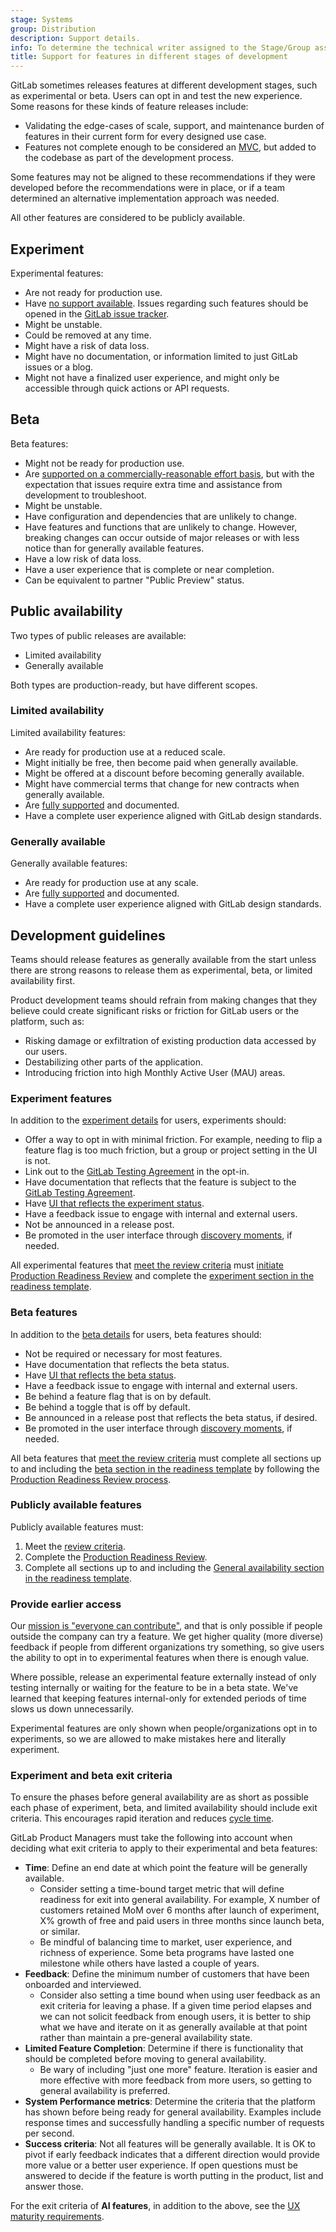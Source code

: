 ```yaml
---
stage: Systems
group: Distribution
description: Support details.
info: To determine the technical writer assigned to the Stage/Group associated with this page, see https://handbook.gitlab.com/handbook/product/ux/technical-writing/#assignments
title: Support for features in different stages of development
---
```


GitLab sometimes releases features at different development stages, such as experimental or beta.
Users can opt in and test the new experience.
Some reasons for these kinds of feature releases include:

- Validating the edge-cases of scale, support, and maintenance burden of features in their current form for every designed use case.
- Features not complete enough to be considered an [MVC](https://handbook.gitlab.com/handbook/product/product-principles/#the-minimal-valuable-change-mvc),
  but added to the codebase as part of the development process.

Some features may not be aligned to these recommendations if they were developed before the recommendations were in place,
or if a team determined an alternative implementation approach was needed.

All other features are considered to be publicly available.

## Experiment

Experimental features:

- Are not ready for production use.
- Have [no support available](https://about.gitlab.com/support/statement-of-support/#experiment-beta-features).
  Issues regarding such features should be opened in the [GitLab issue tracker](https://gitlab.com/gitlab-org/gitlab/-/issues).
- Might be unstable.
- Could be removed at any time.
- Might have a risk of data loss.
- Might have no documentation, or information limited to just GitLab issues or a blog.
- Might not have a finalized user experience, and might only be accessible through quick actions or API requests.

## Beta

Beta features:

- Might not be ready for production use.
- Are [supported on a commercially-reasonable effort basis](https://about.gitlab.com/support/statement-of-support/#experiment-beta-features),
  but with the expectation that issues require extra time and assistance from development to troubleshoot.
- Might be unstable.
- Have configuration and dependencies that are unlikely to change.
- Have features and functions that are unlikely to change. However, breaking changes can occur outside of major releases
  or with less notice than for generally available features.
- Have a low risk of data loss.
- Have a user experience that is complete or near completion.
- Can be equivalent to partner "Public Preview" status.

## Public availability

Two types of public releases are available:

- Limited availability
- Generally available

Both types are production-ready, but have different scopes.

### Limited availability

Limited availability features:

- Are ready for production use at a reduced scale.
- Might initially be free, then become paid when generally available.
- Might be offered at a discount before becoming generally available.
- Might have commercial terms that change for new contracts when generally available.
- Are [fully supported](https://about.gitlab.com/support/statement-of-support/) and documented.
- Have a complete user experience aligned with GitLab design standards.

### Generally available

Generally available features:

- Are ready for production use at any scale.
- Are [fully supported](https://about.gitlab.com/support/statement-of-support/) and documented.
- Have a complete user experience aligned with GitLab design standards.

## Development guidelines

Teams should release features as generally available from the start unless there are strong reasons to release them as experimental, beta, or limited availability first.

Product development teams should refrain from making changes that they believe
could create significant risks or friction for GitLab users or the platform, such as:

- Risking damage or exfiltration of existing production data accessed by our users.
- Destabilizing other parts of the application.
- Introducing friction into high Monthly Active User (MAU) areas.

### Experiment features

In addition to the [experiment details](#experiment) for users, experiments should:

- Offer a way to opt in with minimal friction. For example, needing to flip a feature flag is too much friction,
  but a group or project setting in the UI is not.
- Link out to the [GitLab Testing Agreement](https://handbook.gitlab.com/handbook/legal/testing-agreement/) in the opt-in.
- Have documentation that reflects that the feature is subject to the [GitLab Testing Agreement](https://handbook.gitlab.com/handbook/legal/testing-agreement/).
- Have [UI that reflects the experiment status](https://design.gitlab.com/usability/feature-management#highlighting-feature-versions).
- Have a feedback issue to engage with internal and external users.
- Not be announced in a release post.
- Be promoted in the user interface through [discovery moments](https://design.gitlab.com/usability/feature-management#discovery-moments),
  if needed.

All experimental features that [meet the review criteria](https://handbook.gitlab.com/handbook/engineering/infrastructure/production/readiness/#criteria-for-starting-a-production-readiness-review)
must [initiate Production Readiness Review](https://handbook.gitlab.com/handbook/engineering/infrastructure/production/readiness/#process)
and complete the [experiment section in the readiness template](https://gitlab.com/gitlab-com/gl-infra/readiness/-/blob/master/.gitlab/issue_templates/production_readiness.md#experiment).

### Beta features

In addition to the [beta details](#beta) for users, beta features should:

- Not be required or necessary for most features.
- Have documentation that reflects the beta status.
- Have [UI that reflects the beta status](https://design.gitlab.com/usability/feature-management#highlighting-feature-versions).
- Have a feedback issue to engage with internal and external users.
- Be behind a feature flag that is on by default.
- Be behind a toggle that is off by default.
- Be announced in a release post that reflects the beta status, if desired.
- Be promoted in the user interface through [discovery moments](https://design.gitlab.com/usability/feature-management#discovery-moments),
  if needed.

All beta features that [meet the review criteria](https://handbook.gitlab.com/handbook/engineering/infrastructure/production/readiness/#criteria-for-starting-a-production-readiness-review)
must complete all sections up to and including the [beta section in the readiness template](https://gitlab.com/gitlab-com/gl-infra/readiness/-/blob/master/.gitlab/issue_templates/production_readiness.md#beta)
by following the [Production Readiness Review process](https://handbook.gitlab.com/handbook/engineering/infrastructure/production/readiness/#process).

### Publicly available features

Publicly available features must:

1. Meet the [review criteria](https://handbook.gitlab.com/handbook/engineering/infrastructure/production/readiness/#criteria-for-starting-a-production-readiness-review).
1. Complete the [Production Readiness Review](https://handbook.gitlab.com/handbook/engineering/infrastructure/production/readiness/).
1. Complete all sections up to and including the [General availability section in the readiness template](https://gitlab.com/gitlab-com/gl-infra/readiness/-/blob/master/.gitlab/issue_templates/production_readiness.md#general-availability).

### Provide earlier access

Our [mission is "everyone can contribute"](https://handbook.gitlab.com/handbook/company/mission/),
and that is only possible if people outside the company can try a feature. We get higher quality (more diverse) feedback
if people from different organizations try something, so give users the ability to opt in to experimental
features when there is enough value.

Where possible, release an experimental feature externally instead of only testing internally
or waiting for the feature to be in a beta state. We've learned that keeping features internal-only
for extended periods of time slows us down unnecessarily.

Experimental features are only shown when people/organizations opt in to experiments,
so we are allowed to make mistakes here and literally experiment.

### Experiment and beta exit criteria

To ensure the phases before general availability are as short as possible each phase of experiment,
beta, and limited availability should include exit criteria. This encourages rapid iteration and
reduces [cycle time](https://handbook.gitlab.com/handbook/values/#reduce-cycle-time).

GitLab Product Managers must take the following into account when deciding what exit criteria
to apply to their experimental and beta features:

- **Time**: Define an end date at which point the feature will be generally available.
  - Consider setting a time-bound target metric that will define readiness for exit into general availability.
    For example, X number of customers retained MoM over 6 months after launch of experiment,
    X% growth of free and paid users in three months since launch beta, or similar.
  - Be mindful of balancing time to market, user experience, and richness of experience.
    Some beta programs have lasted one milestone while others have lasted a couple of years.
- **Feedback**: Define the minimum number of customers that have been onboarded and interviewed.
  - Consider also setting a time bound when using user feedback as an exit criteria for leaving a phase.
    If a given time period elapses and we can not solicit feedback from enough users,
    it is better to ship what we have and iterate on it as generally available at that point rather than maintain a pre-general availability state.
- **Limited Feature Completion**: Determine if there is functionality that should be completed before moving to general availability.
  - Be wary of including "just one more" feature. Iteration is easier and more effective with more feedback from more users,
    so getting to general availability is preferred.
- **System Performance metrics**: Determine the criteria that the platform has shown before being ready for general availability.
  Examples include response times and successfully handling a specific number of requests per second.
- **Success criteria**: Not all features will be generally available. It is OK to pivot if early feedback indicates that
  a different direction would provide more value or a better user experience. If open questions must be answered
  to decide if the feature is worth putting in the product, list and answer those.

For the exit criteria of **AI features**, in addition to the above, see the [UX maturity requirements](https://handbook.gitlab.com/handbook/product/ai/ux-maturity/).
